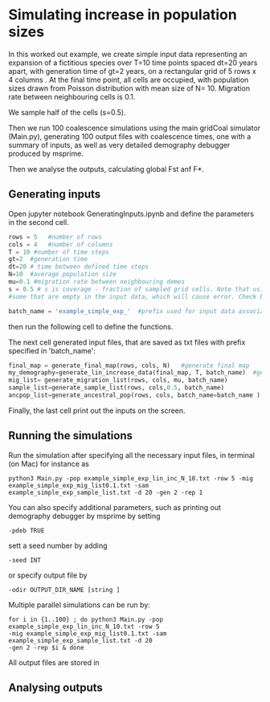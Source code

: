 # Simulating increase in population sizes

In this worked out example, we create simple input data representing an expansion of a fictitious species over T=10 time points spaced dt=20 years apart, with generation time of gt=2 years, on a rectangular grid of 5 rows x 4 columns . At the final time point, all cells are occupied, with  population sizes drawn from Poisson distribution with mean size of N= 10.
Migration rate between neighbouring cells is 0.1.  

We sample half of the cells (s=0.5).

Then we run 100 coalescence simulations using the main gridCoal simulator (Main.py), generating 100 output files with coalescence times, one with a summary of inputs, as well as very detailed demography debugger produced by msprime.

Then we analyse the outputs, calculating global Fst anf F*.

## Generating inputs
Open jupyter notebook GeneratingInputs.ipynb and define the parameters in the second cell.
```python
rows = 5   #number of rows
cols = 4   #number of columns
T = 10 #number of time steps
gt=2  #generation time
dt=20 # time between defined time steps
N=10  #average population size
mu=0.1 #migration rate between neighbouring demes
s = 0.5 # s is coverage - fraction of sampled grid cells. Note that using this function may include
#some that are empty in the input data, which will cause error. Check before submitting for simulations.

batch_name = 'example_simple_exp_'  #prefix used for input data associated with this simulation
```

then run the following cell to define the functions.

The next cell generated input files, that are saved as txt files with prefix specified in 'batch_name':

```python
final_map = generate_final_map(rows, cols, N)   #generate final map
my_demography=generate_lin_increase_data(final_map, T, batch_name)  #generate linear increasing pop sizes leading to final map
mig_list= generate_migration_list(rows, cols, mu, batch_name)
sample_list=generate_sample_list(rows, cols,0.5, batch_name)
ancpop_list=generate_ancestral_pop(rows, cols, batch_name=batch_name )
```
Finally, the last cell print out the inputs on the screen.


## Running the simulations
Run the simulation after specifying all the necessary input files, in terminal (on Mac) for instance as
```
python3 Main.py -pop example_simple_exp_lin_inc_N_10.txt -row 5 -mig example_simple_exp_mig_list0.1.txt -sam example_simple_exp_sample_list.txt -d 20 -gen 2 -rep 1
```

You can also specify additional parameters, such as printing out demography debugger by msprime by setting
```
-pdeb TRUE
```
sett a seed number by adding
```
-seed INT
```
or specify output file by
```
-odir OUTPUT_DIR_NAME [string ]
```

Multiple parallel simulations can be run by:
```   
for i in {1..100} ; do python3 Main.py -pop example_simple_exp_lin_inc_N_10.txt -row 5
-mig example_simple_exp_mig_list0.1.txt -sam example_simple_exp_sample_list.txt -d 20
-gen 2 -rep $i & done
```

All output files are stored in
## Analysing outputs
